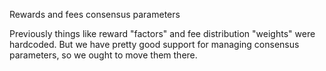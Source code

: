 Rewards and fees consensus parameters

Previously things like reward "factors" and fee distribution "weights" were hardcoded.
But we have pretty good support for managing consensus parameters, so we ought to move them there.
